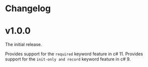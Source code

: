 # Changelog

# v1.0.0

The initial release.

Provides support for the `required` keyword  feature in c# 11.
Provides support for the `init-only and record` keyword  feature in c# 9.

